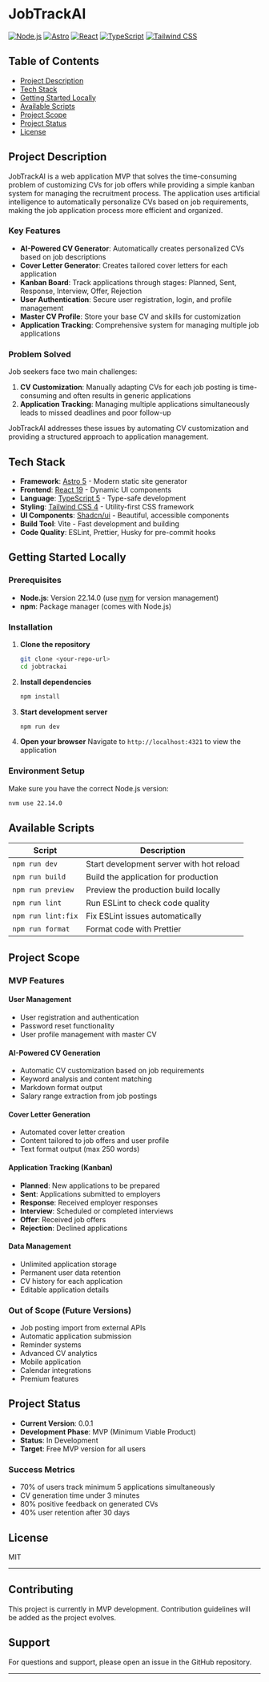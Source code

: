 # JobTrackAI

[![Node.js](https://img.shields.io/badge/Node.js-22.14.0-green.svg)](https://nodejs.org/)
[![Astro](https://img.shields.io/badge/Astro-5.5.5-purple.svg)](https://astro.build/)
[![React](https://img.shields.io/badge/React-19.0.0-blue.svg)](https://react.dev/)
[![TypeScript](https://img.shields.io/badge/TypeScript-5.0.0-blue.svg)](https://www.typescriptlang.org/)
[![Tailwind CSS](https://img.shields.io/badge/Tailwind-4.0.17-38B2AC.svg)](https://tailwindcss.com/)

## Table of Contents

- [Project Description](#project-description)
- [Tech Stack](#tech-stack)
- [Getting Started Locally](#getting-started-locally)
- [Available Scripts](#available-scripts)
- [Project Scope](#project-scope)
- [Project Status](#project-status)
- [License](#license)

## Project Description

JobTrackAI is a web application MVP that solves the time-consuming problem of customizing CVs for job offers while providing a simple kanban system for managing the recruitment process. The application uses artificial intelligence to automatically personalize CVs based on job requirements, making the job application process more efficient and organized.

### Key Features

- **AI-Powered CV Generator**: Automatically creates personalized CVs based on job descriptions
- **Cover Letter Generator**: Creates tailored cover letters for each application
- **Kanban Board**: Track applications through stages: Planned, Sent, Response, Interview, Offer, Rejection
- **User Authentication**: Secure user registration, login, and profile management
- **Master CV Profile**: Store your base CV and skills for customization
- **Application Tracking**: Comprehensive system for managing multiple job applications

### Problem Solved

Job seekers face two main challenges:
1. **CV Customization**: Manually adapting CVs for each job posting is time-consuming and often results in generic applications
2. **Application Tracking**: Managing multiple applications simultaneously leads to missed deadlines and poor follow-up

JobTrackAI addresses these issues by automating CV customization and providing a structured approach to application management.

## Tech Stack

- **Framework**: [Astro 5](https://astro.build/) - Modern static site generator
- **Frontend**: [React 19](https://react.dev/) - Dynamic UI components
- **Language**: [TypeScript 5](https://www.typescriptlang.org/) - Type-safe development
- **Styling**: [Tailwind CSS 4](https://tailwindcss.com/) - Utility-first CSS framework
- **UI Components**: [Shadcn/ui](https://ui.shadcn.com/) - Beautiful, accessible components
- **Build Tool**: Vite - Fast development and building
- **Code Quality**: ESLint, Prettier, Husky for pre-commit hooks

## Getting Started Locally

### Prerequisites

- **Node.js**: Version 22.14.0 (use [nvm](https://github.com/nvm-sh/nvm) for version management)
- **npm**: Package manager (comes with Node.js)

### Installation

1. **Clone the repository**
   ```bash
   git clone <your-repo-url>
   cd jobtrackai
   ```

2. **Install dependencies**
   ```bash
   npm install
   ```

3. **Start development server**
   ```bash
   npm run dev
   ```

4. **Open your browser**
   Navigate to `http://localhost:4321` to view the application

### Environment Setup

Make sure you have the correct Node.js version:
```bash
nvm use 22.14.0
```

## Available Scripts

| Script | Description |
|--------|-------------|
| `npm run dev` | Start development server with hot reload |
| `npm run build` | Build the application for production |
| `npm run preview` | Preview the production build locally |
| `npm run lint` | Run ESLint to check code quality |
| `npm run lint:fix` | Fix ESLint issues automatically |
| `npm run format` | Format code with Prettier |

## Project Scope

### MVP Features

#### User Management
- User registration and authentication
- Password reset functionality
- User profile management with master CV

#### AI-Powered CV Generation
- Automatic CV customization based on job requirements
- Keyword analysis and content matching
- Markdown format output
- Salary range extraction from job postings

#### Cover Letter Generation
- Automated cover letter creation
- Content tailored to job offers and user profile
- Text format output (max 250 words)

#### Application Tracking (Kanban)
- **Planned**: New applications to be prepared
- **Sent**: Applications submitted to employers
- **Response**: Received employer responses
- **Interview**: Scheduled or completed interviews
- **Offer**: Received job offers
- **Rejection**: Declined applications

#### Data Management
- Unlimited application storage
- Permanent user data retention
- CV history for each application
- Editable application details

### Out of Scope (Future Versions)
- Job posting import from external APIs
- Automatic application submission
- Reminder systems
- Advanced CV analytics
- Mobile application
- Calendar integrations
- Premium features

## Project Status

- **Current Version**: 0.0.1
- **Development Phase**: MVP (Minimum Viable Product)
- **Status**: In Development
- **Target**: Free MVP version for all users

### Success Metrics
- 70% of users track minimum 5 applications simultaneously
- CV generation time under 3 minutes
- 80% positive feedback on generated CVs
- 40% user retention after 30 days

## License

MIT

---

## Contributing

This project is currently in MVP development. Contribution guidelines will be added as the project evolves.

## Support

For questions and support, please open an issue in the GitHub repository.

---


